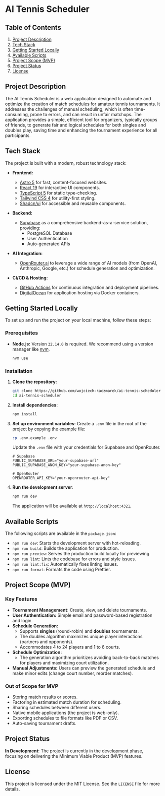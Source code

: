 # AI Tennis Scheduler

## Table of Contents

1. [Project Description](#project-description)
2. [Tech Stack](#tech-stack)
3. [Getting Started Locally](#getting-started-locally)
4. [Available Scripts](#available-scripts)
5. [Project Scope (MVP)](#project-scope-mvp)
6. [Project Status](#project-status)
7. [License](#license)

## Project Description

The AI Tennis Scheduler is a web application designed to automate and optimize the creation of match schedules for amateur tennis tournaments. It addresses the challenges of manual scheduling, which is often time-consuming, prone to errors, and can result in unfair matchups. The application provides a simple, efficient tool for organizers, typically groups of friends, to generate fair and logical schedules for both singles and doubles play, saving time and enhancing the tournament experience for all participants.

## Tech Stack

The project is built with a modern, robust technology stack:

- **Frontend:**
  - [Astro 5](https://astro.build/) for fast, content-focused websites.
  - [React 19](https://react.dev/) for interactive UI components.
  - [TypeScript 5](https://www.typescriptlang.org/) for static type-checking.
  - [Tailwind CSS 4](https://tailwindcss.com/) for utility-first styling.
  - [Shadcn/ui](https://ui.shadcn.com/) for accessible and reusable components.

- **Backend:**
  - [Supabase](https://supabase.io/) as a comprehensive backend-as-a-service solution, providing:
    - PostgreSQL Database
    - User Authentication
    - Auto-generated APIs

- **AI Integration:**
  - [OpenRouter.ai](https://openrouter.ai/) to leverage a wide range of AI models (from OpenAI, Anthropic, Google, etc.) for schedule generation and optimization.

- **CI/CD & Hosting:**
  - [GitHub Actions](https://github.com/features/actions) for continuous integration and deployment pipelines.
  - [DigitalOcean](https://www.digitalocean.com/) for application hosting via Docker containers.

## Getting Started Locally

To set up and run the project on your local machine, follow these steps:

### Prerequisites

- **Node.js:** Version `22.14.0` is required. We recommend using a version manager like [nvm](https://github.com/nvm-sh/nvm).
  ```bash
  nvm use
  ```

### Installation

1.  **Clone the repository:**

    ```bash
    git clone https://github.com/wojciech-kaczmarek/ai-tennis-scheduler.git
    cd ai-tennis-scheduler
    ```

2.  **Install dependencies:**

    ```bash
    npm install
    ```

3.  **Set up environment variables:**
    Create a `.env` file in the root of the project by copying the example file:

    ```bash
    cp .env.example .env
    ```

    Update the `.env` file with your credentials for Supabase and OpenRouter.

    ```env
    # Supabase
    PUBLIC_SUPABASE_URL="your-supabase-url"
    PUBLIC_SUPABASE_ANON_KEY="your-supabase-anon-key"

    # OpenRouter
    OPENROUTER_API_KEY="your-openrouter-api-key"
    ```

4.  **Run the development server:**
    ```bash
    npm run dev
    ```
    The application will be available at `http://localhost:4321`.

## Available Scripts

The following scripts are available in the `package.json`:

- `npm run dev`: Starts the development server with hot-reloading.
- `npm run build`: Builds the application for production.
- `npm run preview`: Serves the production build locally for previewing.
- `npm run lint`: Lints the codebase for errors and style issues.
- `npm run lint:fix`: Automatically fixes linting issues.
- `npm run format`: Formats the code using Prettier.

## Project Scope (MVP)

### Key Features

- **Tournament Management:** Create, view, and delete tournaments.
- **User Authentication:** Simple email and password-based registration and login.
- **Schedule Generation:**
  - Supports **singles** (round-robin) and **doubles** tournaments.
  - The doubles algorithm maximizes unique player interactions (partners and opponents).
  - Accommodates 4 to 24 players and 1 to 6 courts.
- **Schedule Optimization:**
  - The generation algorithm prioritizes avoiding back-to-back matches for players and maximizing court utilization.
- **Manual Adjustments:** Users can preview the generated schedule and make minor edits (change court number, reorder matches).

### Out of Scope for MVP

- Storing match results or scores.
- Factoring in estimated match duration for scheduling.
- Sharing schedules between different users.
- Native mobile applications (the project is web-only).
- Exporting schedules to file formats like PDF or CSV.
- Auto-saving tournament drafts.

## Project Status

**In Development:** The project is currently in the development phase, focusing on delivering the Minimum Viable Product (MVP) features.

## License

This project is licensed under the MIT License. See the `LICENSE` file for more details.
